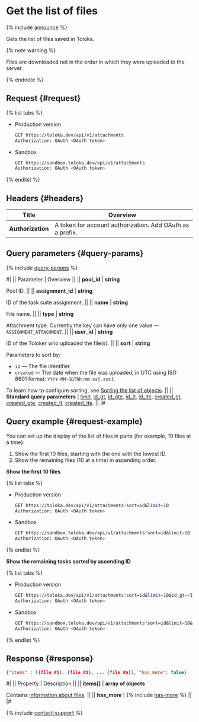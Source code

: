 # Get the list of files

{% include [announce](../_includes/announce.md) %}

Gets the list of files saved in Toloka.

{% note warning %}

Files are downloaded not in the order in which they were uploaded to the server.

{% endnote %}

## Request {#request}

{% list tabs %}

- Production version

  ```bash
  GET https://toloka.dev/api/v1/attachments
  Authorization: OAuth <OAuth token>
  ```

- Sandbox

  ```bash
  GET https://sandbox.toloka.dev/api/v1/attachments
  Authorization: OAuth <OAuth token>
  ```

{% endlist %}

## Headers {#headers}

Title | Overview
----- | -----
**Authorization** | A token for account authorization. Add OAuth as a prefix.

## Query parameters {#query-params}

{% include [query-params](../_includes/query-params.md) %}

#|
|| Parameter | Overview ||
|| **pool_id** | **string**

Pool ID. ||
|| **assignment_id** | **string**

ID of the task suite assignment. ||
|| **name** | **string**

File name. ||
|| **type** | **string**

Attachment type. Currently the key can have only one value — `ASSIGNMENT_ATTACHMENT`. ||
|| **user_id** | **string**

ID of the Toloker who uploaded the file(s). ||
|| **sort** | **string**

Parameters to sort by:

- `id` — The file identifier.
- `created` — The date when the file was uploaded, in UTC using ISO 8601 format: `YYYY-MM-DDThh:mm:ss[.sss]`.

To learn how to configure sorting, see [Sorting the list of objects](sorting.md). ||
|| **Standard query parameters** | [limit](./standard-query-parameters.md#limit), [id_gt](./standard-query-parameters.md#id_gt), [id_gte](./standard-query-parameters.md#id_gte), [id_lt](./standard-query-parameters.md#id_lt), [id_lte](./standard-query-parameters.md#id_lte), [created_gt](./standard-query-parameters.md#created_gt), [created_gte](./standard-query-parameters.md#created_gte), [created_lt](./standard-query-parameters.md#created_lt), [created_lte](./standard-query-parameters.md#created_lte). ||
|#

## Query example {#request-example}

You can set up the display of the list of files in parts (for example, 10 files at a time):

1. Show the first 10 files, starting with the one with the lowest ID.
1. Show the remaining files (10 at a time) in ascending order.

**Show the first 10 files**

{% list tabs %}

- Production version

  ```bash
  GET https://toloka.dev/api/v1/attachments?sort=id&limit=10
  Authorization: OAuth <OAuth token>
  ```

- Sandbox

  ```bash
  GET https://sandbox.toloka.dev/api/v1/attachments?sort=id&limit=10
  Authorization: OAuth <OAuth token>
  ```

{% endlist %}

**Show the remaining tasks sorted by ascending ID**

{% list tabs %}

- Production version

  ```bash
  GET https://toloka.dev/api/v1/attachments?sort=id&limit=10&id_gt=<ID of the last file from the previous response>
  Authorization: OAuth <OAuth token>
  ```

- Sandbox

  ```bash
  GET https://sandbox.toloka.dev/api/v1/attachments?sort=id&limit=10&id_gt=<ID of the last file from the previous response>
  Authorization: OAuth <OAuth token>
  ```

{% endlist %}

## Response {#response}

```json
{"items" : [{file #1}, {file #2}, ... {file #n}], "has_more": false}
```

#|
|| Property | Description ||
|| **items[]** | **array of objects**

Contains [information about files](get-attachment.md). ||
|| **has_more** | {% include [has-more](../_includes/has-more.md) %} ||
|#

{% include [contact-support](../../guide/_includes/contact-support.md) %}